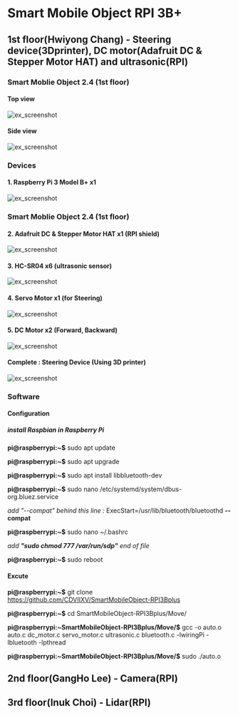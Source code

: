# **Smart Mobile Object RPI 3B+**

## 1st floor(Hwiyong Chang) - Steering device(3Dprinter), DC motor(Adafruit DC & Stepper Motor HAT) and ultrasonic(RPI)

### Smart Moblie Object 2.4 (1st floor)

#### Top view
![ex_screenshot](./image/Assemble_TopView.jpg)

#### Side view
![ex_screenshot](./image/Assemble_SideView.jpg)

### Devices
#### 1. Raspberry Pi 3 Model B+ x1
![ex_screenshot](./image/RPI3B+.jpg)
### Smart Moblie Object 2.4 (1st floor)

#### 2. Adafruit DC & Stepper Motor HAT x1 (RPI shield)
![ex_screenshot](./image/AdafruitDC&StepperMotorHAT.jpg)

#### 3. HC-SR04 x6 (ultrasonic sensor)
![ex_screenshot](./image/HC-SR04.jpg)

#### 4. Servo Motor x1 (for Steering)
![ex_screenshot](./image/Servo_Motor.jpg)

#### 5. DC Motor x2 (Forward, Backward)
![ex_screenshot](./image/DC_Motor.jpg)

#### Complete : Steering Device (Using 3D printer)
![ex_screenshot](./image/Steering_Device.jpg)

### Software 

#### Configuration
##### install Raspbian in Raspberry Pi
**pi@raspberrypi:~$** sudo apt update

**pi@raspberrypi:~$** sudo apt upgrade

**pi@raspberrypi:~$** sudo apt install libbluetooth-dev

**pi@raspberrypi:~$** sudo nano /etc/systemd/system/dbus-org.bluez.service

*add "--compat" behind this line :* ExecStart=/usr/lib/bluetooth/bluetoothd **--compat**

**pi@raspberrypi:~$** sudo nano ~/.bashrc

*add **"sudo chmod 777 /var/run/sdp"** end of file* 

**pi@raspberrypi:~$** sudo reboot

#### Excute
**pi@raspberrypi:~$** git clone https://github.com/CDVIIXV/SmartMobileObject-RPI3Bplus

**pi@raspberrypi:~$** cd SmartMobileObject-RPI3Bplus/Move/

**pi@raspberrypi:~SmartMobileObject-RPI3Bplus/Move/$** gcc -o auto.o auto.c dc_motor.c servo_motor.c ultrasonic.c bluetooth.c -lwiringPi -lbluetooth -lpthread

**pi@raspberrypi:~SmartMobileObject-RPI3Bplus/Move/$** sudo ./auto.o


## 2nd floor(GangHo Lee) - Camera(RPI)

## 3rd floor(Inuk Choi) - Lidar(RPI)
